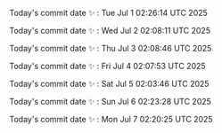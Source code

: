 Today's commit date ✨ : Tue Jul 1 02:26:14 UTC 2025 

Today's commit date ✨ : Wed Jul 2 02:08:11 UTC 2025 

Today's commit date ✨ : Thu Jul 3 02:08:46 UTC 2025 

Today's commit date ✨ : Fri Jul 4 02:07:53 UTC 2025 

Today's commit date ✨ : Sat Jul 5 02:03:46 UTC 2025 

Today's commit date ✨ : Sun Jul 6 02:23:28 UTC 2025 

Today's commit date ✨ : Mon Jul 7 02:20:25 UTC 2025 

